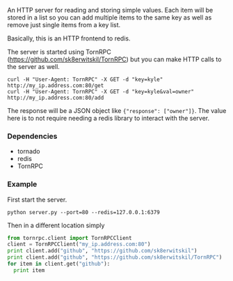 An HTTP server for reading and storing simple values.
Each item will be stored in a list so you can add multiple items to the same key as well as remove just single items from a key list.

Basically, this is an HTTP frontend to redis.

The server is started using TornRPC (https://github.com/sk8erwitskil/TornRPC) but you can make HTTP calls to the server as well.
```
curl -H "User-Agent: TornRPC" -X GET -d "key=kyle" http://my_ip.address.com:80/get
curl -H "User-Agent: TornRPC" -X GET -d "key=kyle&val=owner" http://my_ip.address.com:80/add
```
The response will be a JSON object like ```{"response": ["owner"]}```. The value here is to not require needing a redis library to interact with the server.


### Dependencies ###
- tornado
- redis
- TornRPC

### Example ###
First start the server.
```
python server.py --port=80 --redis=127.0.0.1:6379
```

Then in a different location simply
```python
from tornrpc.client import TornRPCClient
client = TornRPCClient("my_ip.address.com:80")
print client.add("github", "https://github.com/sk8erwitskil")
print client.add("github", "https://github.com/sk8erwitskil/TornRPC")
for item in client.get("github"):
  print item
```
